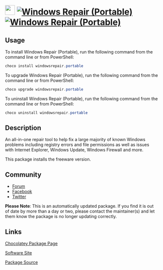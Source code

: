 ﻿# <img src="https://cdn.jsdelivr.net/gh/mkevenaar/chocolatey-packages@9ef7d8e2821d9e6865606c6f0796bd9c5c5c1683/icons/windowsrepair.png" width="32" height="32"/> [![Windows Repair (Portable)](https://img.shields.io/chocolatey/v/windowsrepair.portable.svg?label=Windows+Repair+(Portable))](https://community.chocolatey.org/packages/windowsrepair.portable) [![Windows Repair (Portable)](https://img.shields.io/chocolatey/dt/windowsrepair.portable.svg)](https://community.chocolatey.org/packages/windowsrepair.portable)

## Usage

To install Windows Repair (Portable), run the following command from the command line or from PowerShell:

```powershell
choco install windowsrepair.portable
```

To upgrade Windows Repair (Portable), run the following command from the command line or from PowerShell:

```powershell
choco upgrade windowsrepair.portable
```

To uninstall Windows Repair (Portable), run the following command from the command line or from PowerShell:

```powershell
choco uninstall windowsrepair.portable
```

## Description

An all-in-one repair tool to help fix a large majority of known Windows problems including registry errors and file permissions as well as issues with Internet Explorer, Windows Update, Windows Firewall and more.

This package installs the freeware version.

## Community

- [Forum](http://www.tweaking.com/forums/)
- [Facebook](https://www.facebook.com/tweakingdotcom)
- [Twitter](https://twitter.com/tweaking_com)

**Please Note**: This is an automatically updated package. If you find it is
out of date by more than a day or two, please contact the maintainer(s) and
let them know the package is no longer updating correctly.


## Links

[Chocolatey Package Page](https://community.chocolatey.org/packages/windowsrepair.portable)

[Software Site](http://www.tweaking.com/content/page/windows_repair_all_in_one.html)

[Package Source](https://github.com/mkevenaar/chocolatey-packages/tree/master/automatic/windowsrepair.portable)

